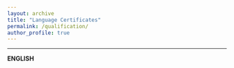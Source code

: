 ```yaml
---
layout: archive
title: "Language Certificates"
permalink: /qualification/
author_profile: true
---
```


---------------------------------------------------------------

**ENGLISH**  

<!-- TOEIC: 735/990 (Listening: 360, Reading: 375) <br>
Duolingo English Test: 105/160 (Speaking: 90, Reading: 115, Writing: 115, Listening: 95) -->

